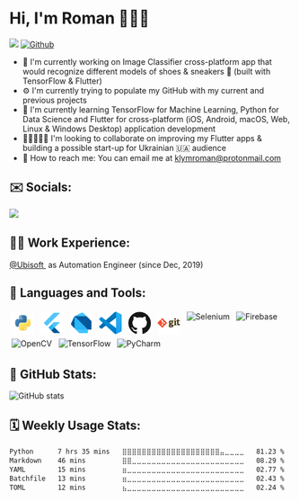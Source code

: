 # Hi, I'm Roman 👋👨‍💻

![](https://visitor-badge.laobi.icu/badge?page_id=romaklym.romaklym) [![Github](https://img.shields.io/github/followers/romaklym?label=Follow&style=social)](https://github.com/romaklym)

- 🛫 I'm currently working on Image Classifier cross-platform app that would recognize different models of shoes & sneakers 👟 (built with TensorFlow & Flutter)
- ⚙️ I'm currently trying to populate my GitHub with my current and previous projects
- 📖 I'm currently learning TensorFlow for Machine Learning, Python for Data Science and Flutter for cross-platform (iOS, Android, macOS, Web, Linux & Windows Desktop) application development
- 🧑🏻‍🤝‍🧑🏽 I'm looking to collaborate on improving my Flutter apps & building a possible start-up for Ukrainian 🇺🇦 audience
- 📮 How to reach me: You can email me at klymroman@protonmail.com

## ✉️ Socials:
<a href="https://www.linkedin.com/in/klymroman/" target="_blank">
    <img src="https://img.shields.io/badge/linkedin-%230077B5.svg?&style=for-the-badge&logo=linkedin&logoColor=white" />
</a>

## 👨‍💻 Work Experience:
<p align="left">
  <a href="https://www.ubisoft.com/en-us/" target="_blank">@Ubisoft </a>
  <span style="vertical-align:top; margin:4px"; "font-size: 70%"; "margin-left: 20em;"> as Automation Engineer (since Dec, 2019)</span>
</p>

## 🧰 Languages and Tools:
<p align="left">
<img src="https://raw.githubusercontent.com/github/explore/80688e429a7d4ef2fca1e82350fe8e3517d3494d/topics/python/python.png" alt="Python" height="40" style="vertical-align:top; margin:4px">
<img src="https://raw.githubusercontent.com/github/explore/80688e429a7d4ef2fca1e82350fe8e3517d3494d/topics/flutter/flutter.png" alt="Flutter" height="40" style="vertical-align:top; margin:4px">
<img src="https://raw.githubusercontent.com/github/explore/80688e429a7d4ef2fca1e82350fe8e3517d3494d/topics/dart/dart.png" alt="Dart" height="40" style="vertical-align:top; margin:4px">
<img src="https://raw.githubusercontent.com/github/explore/80688e429a7d4ef2fca1e82350fe8e3517d3494d/topics/visual-studio-code/visual-studio-code.png" alt="VS Code" height="40" style="vertical-align:top; margin:4px">
<img src="https://raw.githubusercontent.com/github/explore/78df643247d429f6cc873026c0622819ad797942/topics/github/github.png" alt="GitHub" height="40" style="vertical-align:top; margin:4px">
<img src="https://raw.githubusercontent.com/github/explore/80688e429a7d4ef2fca1e82350fe8e3517d3494d/topics/git/git.png" alt="git" height="40" style="vertical-align:top; margin:4px">
<img src="https://avatars.githubusercontent.com/u/983927?s=200&v=4" alt="Selenium" height="40" style="vertical-align:top; margin:4px">
<img src="https://avatars.githubusercontent.com/u/1335026?s=200&v=4" alt="Firebase" height="40" style="vertical-align:top; margin:4px">
<img src="https://avatars.githubusercontent.com/u/5009934?s=200&v=4" alt="OpenCV" height="40" style="vertical-align:top; margin:4px">
<img src="https://avatars.githubusercontent.com/u/15658638?s=200&v=4" alt="TensorFlow" height="40" style="vertical-align:top; margin:4px">  
<img src="https://upload.wikimedia.org/wikipedia/commons/1/1d/PyCharm_Icon.svg" alt="PyCharm" height="40" style="vertical-align:top; margin:4px">
</p>

## 📌 GitHub Stats:
![GitHub stats](https://github-readme-stats.vercel.app/api?username=romaklym&show_icons=true&theme=cobalt2) 

## 🗓️ Weekly Usage Stats:
<!--START_SECTION:waka-->
```text
Python      7 hrs 35 mins   ⣿⣿⣿⣿⣿⣿⣿⣿⣿⣿⣿⣿⣿⣿⣿⣿⣿⣿⣿⣿⣤⣀⣀⣀⣀   81.23 % 
Markdown    46 mins         ⣿⣿⣀⣀⣀⣀⣀⣀⣀⣀⣀⣀⣀⣀⣀⣀⣀⣀⣀⣀⣀⣀⣀⣀⣀   08.29 % 
YAML        15 mins         ⣶⣀⣀⣀⣀⣀⣀⣀⣀⣀⣀⣀⣀⣀⣀⣀⣀⣀⣀⣀⣀⣀⣀⣀⣀   02.77 % 
Batchfile   13 mins         ⣶⣀⣀⣀⣀⣀⣀⣀⣀⣀⣀⣀⣀⣀⣀⣀⣀⣀⣀⣀⣀⣀⣀⣀⣀   02.43 % 
TOML        12 mins         ⣦⣀⣀⣀⣀⣀⣀⣀⣀⣀⣀⣀⣀⣀⣀⣀⣀⣀⣀⣀⣀⣀⣀⣀⣀   02.24 % 
```
<!--END_SECTION:waka-->

